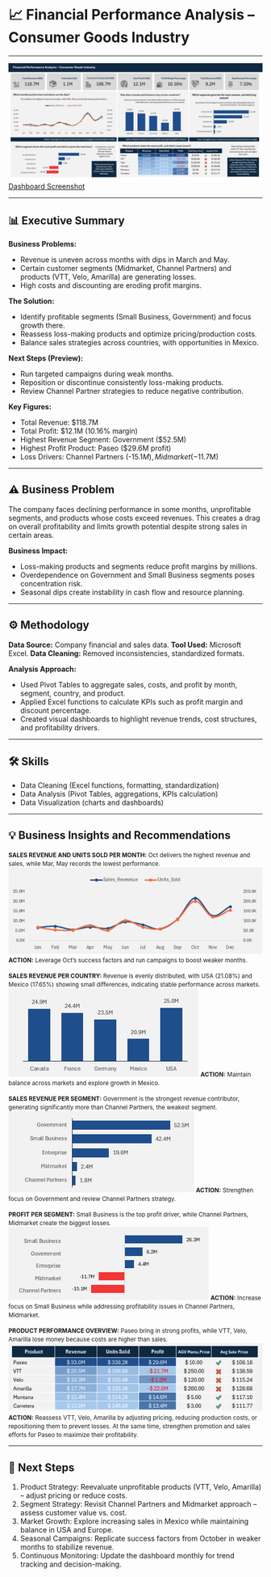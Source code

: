 # 📈 Financial Performance Analysis – Consumer Goods Industry

---

![Dashboard Screenshot](.\asset\Financial%20Dataset%20Dashboard.png)
[Dashboard Screenshot](.\asset\Financial%20Dataset%20Dashboard.png)

---
## 📊 Executive Summary

**Business Problems:**
- Revenue is uneven across months with dips in March and May.
- Certain customer segments (Midmarket, Channel Partners) and products (VTT, Velo, Amarilla) are generating losses.
- High costs and discounting are eroding profit margins.

**The Solution:**
- Identify profitable segments (Small Business, Government) and focus growth there.
- Reassess loss-making products and optimize pricing/production costs.
- Balance sales strategies across countries, with opportunities in Mexico.

**Next Steps (Preview):**
- Run targeted campaigns during weak months.
- Reposition or discontinue consistently loss-making products.
- Review Channel Partner strategies to reduce negative contribution.

**Key Figures:**
- Total Revenue: $118.7M
- Total Profit: $12.1M (10.16% margin)
- Highest Revenue Segment: Government ($52.5M)
- Highest Profit Product: Paseo ($29.6M profit)
- Loss Drivers: Channel Partners (-$15.1M), Midmarket (-$11.7M)

---

## ⚠️ Business Problem

The company faces declining performance in some months, unprofitable segments, and products whose costs exceed revenues. This creates a drag on overall profitability and limits growth potential despite strong sales in certain areas.

**Business Impact:**

- Loss-making products and segments reduce profit margins by millions.
- Overdependence on Government and Small Business segments poses concentration risk.
- Seasonal dips create instability in cash flow and resource planning.

----

## ⚙️ Methodology

**Data Source:** Company financial and sales data.
**Tool Used:** Microsoft Excel.
**Data Cleaning:** Removed inconsistencies, standardized formats.

**Analysis Approach:**
- Used Pivot Tables to aggregate sales, costs, and profit by month, segment, country, and product.
- Applied Excel functions to calculate KPIs such as profit margin and discount percentage.
- Created visual dashboards to highlight revenue trends, cost structures, and profitability drivers.

---
## 🛠 Skills

- Data Cleaning (Excel functions, formatting, standardization)
- Data Analysis (Pivot Tables, aggregations, KPIs calculation)
- Data Visualization (charts and dashboards)

---

## 💡 Business Insights and Recommendations

<small>**SALES REVENUE AND UNITS SOLD PER MONTH:** 
Oct delivers the highest revenue and sales, while Mar, May records the lowest performance. </small>
![SalesRevenueAndUnitsSoldPerMonth](.\asset\SalesRevenueAndUnitsSoldPerMonth.png)
<small>**ACTION:** Leverage Oct’s success factors and run campaigns to boost weaker months.</small>

<small>**SALES REVENUE PER COUNTRY:** Revenue is evenly distributed, with USA (21.08%) and Mexico (17.65%) showing small differences, indicating stable performance across markets. </small>
![RevenuePerCountry](.\asset\RevenuePerCountry.png)
<small>**ACTION:** Maintain balance across markets and explore growth in Mexico.</small>
<br>

<small>**SALES REVENUE PER SEGMENT:** Government is the strongest revenue contributor, generating significantly more than Channel Partners, the weakest segment.</small>
![RevenuePerSegment](.\asset\RevenuePerSegment.png)
<small>**ACTION:** Strengthen focus on Government and review Channel Partners strategy.</small>
<br>

<small>**PROFIT PER SEGMENT:** Small Business is the top profit driver, while Channel Partners, Midmarket create the biggest losses.</small>
![ProfitPerSegment](.\asset\ProfitPerSegment.png)
<small>**ACTION:** Increase focus on Small Business while addressing profitability issues in Channel Partners, Midmarket.</small>
<br>

<small>**PRODUCT PERFORMANCE OVERVIEW:** Paseo bring in strong profits, while VTT, Velo, Amarilla lose money because costs are higher than sales.</small>
![ProductPerformanceOverview](.\asset\ProductPerformanceOverview.png)
<small>**ACTION:** Reassess VTT, Velo, Amarilla by adjusting pricing, reducing production costs, or repositioning them to prevent losses. At the same time, strengthen promotion and sales efforts for Paseo to maximize their profitability.</small>

---
## 📝 Next Steps

<ol>
    <li>Product Strategy: Reevaluate unprofitable products (VTT, Velo, Amarilla) – adjust pricing or reduce costs.</li>
    <li>Segment Strategy: Revisit Channel Partners and Midmarket approach – assess customer value vs. cost.</li>
    <li>Market Growth: Explore increasing sales in Mexico while maintaining balance in USA and Europe.</li>
    <li>Seasonal Campaigns: Replicate success factors from October in weaker months to stabilize revenue.</li>
    <li>Continuous Monitoring: Update the dashboard monthly for trend tracking and decision-making.</li>
</ol>
